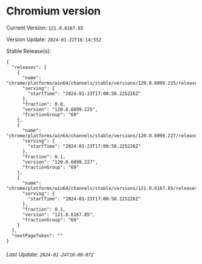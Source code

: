 # Chromium version

Current Version: `121.0.6167.85`

Version Update: `2024-01-22T16:14:55Z`

Stable Release(s):
```
{
  "releases": [
    {
      "name": "chrome/platforms/win64/channels/stable/versions/120.0.6099.225/releases/1706029250",
      "serving": {
        "startTime": "2024-01-23T17:00:50.225226Z"
      },
      "fraction": 0.8,
      "version": "120.0.6099.225",
      "fractionGroup": "69"
    },
    {
      "name": "chrome/platforms/win64/channels/stable/versions/120.0.6099.227/releases/1706029250",
      "serving": {
        "startTime": "2024-01-23T17:00:50.225226Z"
      },
      "fraction": 0.1,
      "version": "120.0.6099.227",
      "fractionGroup": "69"
    },
    {
      "name": "chrome/platforms/win64/channels/stable/versions/121.0.6167.85/releases/1706029250",
      "serving": {
        "startTime": "2024-01-23T17:00:50.225226Z"
      },
      "fraction": 0.1,
      "version": "121.0.6167.85",
      "fractionGroup": "69"
    }
  ],
  "nextPageToken": ""
}
```

###### Last Update: `2024-01-24T10:00:07Z`
        